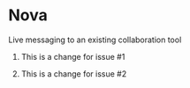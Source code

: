 # Nova
Live messaging to an existing collaboration tool

1. This is a change for issue #1

2. This is a change for issue #2